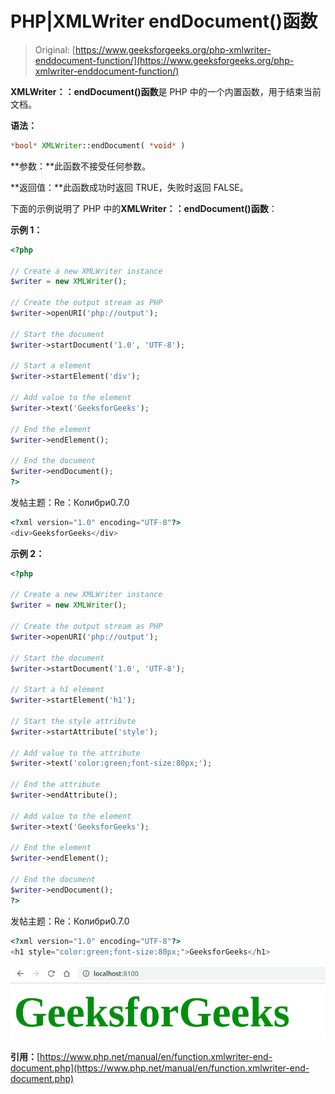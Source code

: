 # PHP|XMLWriter endDocument()函数

> Original: [https://www.geeksforgeeks.org/php-xmlwriter-enddocument-function/](https://www.geeksforgeeks.org/php-xmlwriter-enddocument-function/)

**XMLWriter：：endDocument()函数**是 PHP 中的一个内置函数，用于结束当前文档。

**语法：**

```php
*bool* XMLWriter::endDocument( *void* )
```

**参数：**此函数不接受任何参数。

**返回值：**此函数成功时返回 TRUE，失败时返回 FALSE。

下面的示例说明了 PHP 中的**XMLWriter：：endDocument()函数**：

**示例 1：**

```php
<?php

// Create a new XMLWriter instance
$writer = new XMLWriter();

// Create the output stream as PHP
$writer->openURI('php://output');

// Start the document
$writer->startDocument('1.0', 'UTF-8');

// Start a element
$writer->startElement('div');

// Add value to the element
$writer->text('GeeksforGeeks');

// End the element
$writer->endElement();

// End the document
$writer->endDocument();
?>
```

发帖主题：Re：Колибри0.7.0

```php
<?xml version="1.0" encoding="UTF-8"?>
<div>GeeksforGeeks</div>
```

**示例 2：**

```php
<?php

// Create a new XMLWriter instance
$writer = new XMLWriter();

// Create the output stream as PHP
$writer->openURI('php://output');

// Start the document
$writer->startDocument('1.0', 'UTF-8');

// Start a h1 element
$writer->startElement('h1');

// Start the style attribute
$writer->startAttribute('style');

// Add value to the attribute
$writer->text('color:green;font-size:80px;');

// End the attribute
$writer->endAttribute();

// Add value to the element
$writer->text('GeeksforGeeks');

// End the element
$writer->endElement();

// End the document
$writer->endDocument();
?>
```

发帖主题：Re：Колибри0.7.0

```php
<?xml version="1.0" encoding="UTF-8"?>
<h1 style="color:green;font-size:80px;">GeeksforGeeks</h1>
```

![](img/da052aae1316861e2fee5d404a27088a.png)

**引用：**[https://www.php.net/manual/en/function.xmlwriter-end-document.php](https://www.php.net/manual/en/function.xmlwriter-end-document.php)